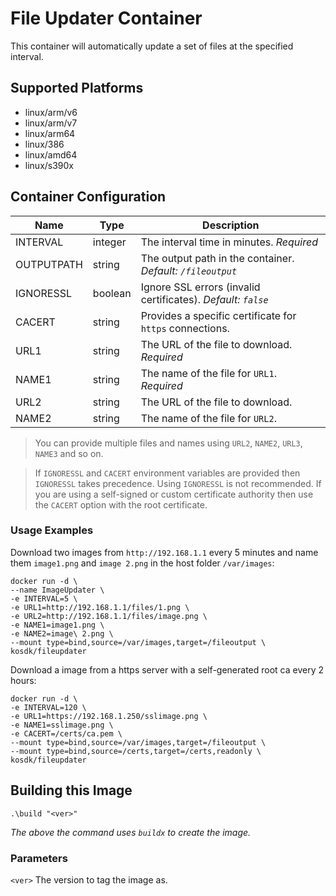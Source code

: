# File Updater Container

This container will automatically update a set of files at the specified interval.

## Supported Platforms
* linux/arm/v6
* linux/arm/v7
* linux/arm64
* linux/386
* linux/amd64
* linux/s390x

## Container Configuration

| Name       | Type    | Description                                                  |
| ---------- | ------- | ------------------------------------------------------------ |
| INTERVAL   | integer | The interval time in minutes. *Required*                     |
| OUTPUTPATH | string  | The output path in the container. *Default: `/fileoutput`*   |
| IGNORESSL  | boolean | Ignore SSL errors (invalid certificates). *Default: `false`* |
| CACERT     | string  | Provides a specific certificate for `https` connections.     |
| URL1       | string  | The URL of the file to download. *Required*                  |
| NAME1      | string  | The name of the file for `URL1`. *Required*                  |
| URL2       | string  | The URL of the file to download.                             |
| NAME2      | string  | The name of the file for `URL2`.                             |

> You can provide multiple files and names using `URL2`, `NAME2`, `URL3`, `NAME3` and so on.

> If `IGNORESSL` and `CACERT` environment variables are provided then `IGNORESSL` takes precedence. Using `IGNORESSL` is not recommended. If you are using a self-signed or custom certificate authority then use the `CACERT` option with the root certificate.

### Usage Examples
Download two images from `http://192.168.1.1` every 5 minutes and name them `image1.png` and `image 2.png` in the host folder `/var/images`:
```
docker run -d \
--name ImageUpdater \
-e INTERVAL=5 \
-e URL1=http://192.168.1.1/files/1.png \
-e URL2=http://192.168.1.1/files/image.png \
-e NAME1=image1.png \
-e NAME2=image\ 2.png \
--mount type=bind,source=/var/images,target=/fileoutput \
kosdk/fileupdater
```

Download a image from a https server  with a self-generated root ca every 2 hours:
```
docker run -d \
-e INTERVAL=120 \
-e URL1=https://192.168.1.250/sslimage.png \
-e NAME1=sslimage.png \
-e CACERT=/certs/ca.pem \
--mount type=bind,source=/var/images,target=/fileoutput \
--mount type=bind,source=/certs,target=/certs,readonly \
kosdk/fileupdater
```

## Building this Image
```
.\build "<ver>"
```
*The above the command uses `buildx` to create the image.*

### Parameters
`<ver>` The version to tag the image as.